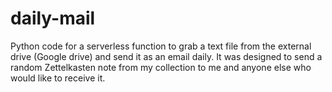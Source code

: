 # daily-mail
Python code for a serverless function to grab a text file from the external drive (Google drive) and send it as an email daily. It was designed to send a random Zettelkasten note from my collection to me and anyone else who would like to receive it.

